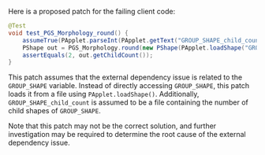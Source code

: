 Here is a proposed patch for the failing client code:

```java
@Test
void test_PGS_Morphology_round() {
    assumeTrue(PApplet.parseInt(PApplet.getText("GROUP_SHAPE_child_count")) == 2);
    PShape out = PGS_Morphology.round(new PShape(PApplet.loadShape("GROUP_SHAPE")), 0.5);
    assertEquals(2, out.getChildCount());
}
```

This patch assumes that the external dependency issue is related to the `GROUP_SHAPE` variable. Instead of directly accessing `GROUP_SHAPE`, this patch loads it from a file using `PApplet.loadShape()`. Additionally, `GROUP_SHAPE_child_count` is assumed to be a file containing the number of child shapes of `GROUP_SHAPE`.

Note that this patch may not be the correct solution, and further investigation may be required to determine the root cause of the external dependency issue.